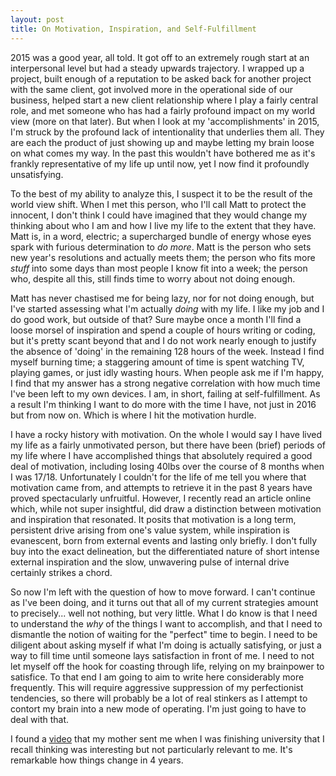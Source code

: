```yaml
---
layout: post
title: On Motivation, Inspiration, and Self-Fulfillment
---
```


2015 was a good year, all told. It got off to an extremely rough start at an interpersonal level but had a
steady upwards trajectory. I wrapped up a project, built enough of a reputation to be asked back for another
project with the same client, got involved more in the operational side of our business, helped start a new
client relationship where I play a fairly central role, and met someone who has had a fairly profound impact
on my world view (more on that later). But when I look at my 'accomplishments' in 2015, I'm struck by the
profound lack of intentionality that underlies them all. They are each the product of just showing up and
maybe letting my brain loose on what comes my way. In the past this wouldn't have bothered me as it's frankly
representative of my life up until now, yet I now find it profoundly unsatisfying.

To the best of my ability to analyze this, I suspect it to be the result of the world view shift.
When I met this person, who I'll call Matt to protect the innocent, I don't think I could have imagined that they
would change my thinking about who I am and how I live my life to the extent that they have. Matt is, in a word,
electric; a supercharged bundle of energy whose eyes spark with furious determination to _do more_. Matt is the
person who sets new year's resolutions and actually meets them; the person who fits more _stuff_ into
some days than most people I know fit into a week; the person who, despite all this, still finds time to worry
about not doing enough. 

Matt has never chastised me for being lazy, nor for not doing enough, but I've started assessing what I'm
actually _doing_ with my life. I like my job and I do good work, but outside of that? Sure maybe once a month I'll
find a loose morsel of inspiration and spend a couple of hours writing or coding, but it's pretty scant
beyond that and I do not work nearly enough to justify the absence of 'doing' in the remaining 128 hours of the
week. Instead I find myself burning time; a staggering amount of time is spent watching TV, playing games,
or just idly wasting hours. When people ask me if I'm happy, I find that my answer has a strong negative
correlation with how much time I've been left to my own devices. I am, in short, failing at self-fulfillment.
As a result I'm thinking I want to do more with the time I have, not just in 2016 but from now on. Which is
where I hit the motivation hurdle.

I have a rocky history with motivation. On the whole I would say I have lived my life as a fairly unmotivated
person, but there have been (brief) periods of my life where I have accomplished things that absolutely required
a good deal of motivation, including losing 40lbs over the course of 8 months when I was 17/18. Unfortunately
I couldn't for the life of me tell you where that motivation came from, and attempts to retrieve it in the past
8 years have proved spectacularly unfruitful. However, I recently read an article online which, while not super
insightful, did draw a distinction between motivation and inspiration that resonated. It posits that motivation
is a long term, persistent drive arising from one's value system, while inspiration is evanescent, born from
external events and lasting only briefly. I don't fully buy into the exact delineation, but the differentiated
nature of short intense external inspiration and the slow, unwavering pulse of internal drive certainly strikes
a chord.

So now I'm left with the question of how to move forward. I can't continue as I've been doing, and it turns out
that all of my current strategies amount to precisely... well not nothing, but very little. What I do know is
that I need to understand the _why_ of the things I want to accomplish, and that I need to dismantle the notion
of waiting for the "perfect" time to begin. I need to be diligent about asking myself if what I'm doing is
actually satisfying, or just a way to fill time until someone lays satisfaction in front of me. I need to not
let myself off the hook for coasting through life, relying on my brainpower to satisfice. To that end I am
going to aim to write here considerably more frequently. This will require aggressive suppression of
my perfectionist tendencies, so there will probably be a lot of real stinkers as I attempt to contort my brain
into a new mode of operating. I'm just going to have to deal with that.

I found a [video](https://www.youtube.com/watch?v=RYlCVwxoL_g) that my mother sent me when I was finishing 
university that I recall thinking was interesting but not particularly relevant to me. It's remarkable how
things change in 4 years.

